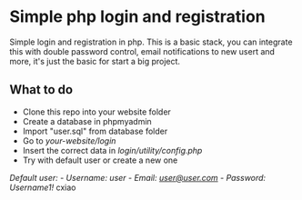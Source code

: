 # Simple php login and registration
Simple login and registration in php. This is a basic stack, you can integrate this with double password control, email notifications to new usert and more, it's just the basic for start a big project.

## What to do
  - Clone this repo into your website folder
  - Create a database in phpmyadmin
  - Import "user.sql" from database folder
  - Go to *your-website/login*
  - Insert the correct data in *login/utility/config.php*
  - Try with default user or create a new one 
  
*Default user:
    - Username: user
    - Email:    user@user.com
    - Password: Username1!*
cxiao

